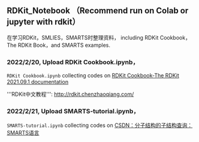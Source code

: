 ## RDKit_Notebook （Recommend run on Colab or jupyter with rdkit）


在学习RDKit，SMLIES，SMARTS时整理资料， including RDKit Cookbook，The RDKit Book，and SMARTS examples.

### 2022/2/20, Upload RDKit Cookbook.ipynb， 

```RDKit Cookbook.ipynb``` collecting  codes on [RDKit Cookbook-The RDKit 2021.09.1 documentation](https://www.rdkit.org/docs/Cookbook.html)

'''RDKit中文教程''': http://rdkit.chenzhaoqiang.com/

### 2022/2/21, Upload  SMARTS-tutorial.ipynb， 

```SMARTS-tutorial.ipynb``` collecting  codes on [CSDN：分子结构的子结构查询：SMARTS语言](https://blog.csdn.net/wufeil7/article/details/113056171)
